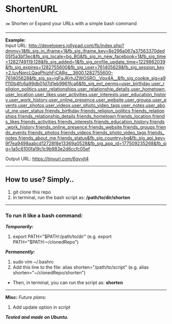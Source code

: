 # ShortenURL
:scissors: Shorten or Expand your URLs with a simple bash command

***
**Example:** </br>
Input URL: http://developers.jollypad.com/fb/index.php?dmmy=1&fb_sig_in_iframe=1&fb_sig_iframe_key=8e296a067a37563370ded05f5a3bf3ec&fb_sig_locale=bg_BG&fb_sig_in_new_facebook=1&fb_sig_time=1282749119.128&fb_sig_added=1&fb_sig_profile_update_time=1229862039&fb_sig_expires=1282755600&fb_sig_user=761405628&fb_sig_session_key=2.IuyNqrcLQaqPhjzhFiCARg__.3600.1282755600-761405628&fb_sig_ss=igFqJKrhJZWGSRO__Vpx4A__&fb_sig_cookie_sig=a9f110b4fc6a99db01d7d1eb9961fca6&fb_sig_ext_perms=user_birthday,user_religion_politics,user_relationships,user_relationship_details,user_hometown,user_location,user_likes,user_activities,user_interests,user_education_history,user_work_history,user_online_presence,user_website,user_groups,user_events,user_photos,user_videos,user_photo_video_tags,user_notes,user_about_me,user_status,friends_birthday,friends_religion_politics,friends_relationships,friends_relationship_details,friends_hometown,friends_location,friends_likes,friends_activities,friends_interests,friends_education_history,friends_work_history,friends_online_presence,friends_website,friends_groups,friends_events,friends_photos,friends_videos,friends_photo_video_tags,friends_notes,friends_about_me,friends_status&fb_sig_country=bg&fb_sig_api_key=9f7ea9498aabcd12728f8e13369a0528&fb_sig_app_id=177509235268&fb_sig=1a5c6100fa19c1c9b983e2d6ccfc05ef

Output URL: https://tinyurl.com/6qvyjt4

***
## How to use? Simply..
1. git clone this repo
2. In terminal, run the bash script as: **/path/to/dir/shorten**

***
### To run it like a bash command:
**_Temporarily:_**
1. export PATH="$PATH:/path/to/dir"  (e.g. export PATH="$PATH:~/clonedRepo")

**_Permanently:_**
1. sudo vim ~/.bashrc
2. Add this line to the file: alias shorten="/path/to/script"   (e.g. alias shorten="~/clonedRepo/shorten")

* Then, in terminal, you can run the script as: **shorten**

***
**Misc:**
_Future plans:_
1. Add update option in script

**_Tested and made on Ubuntu._**
